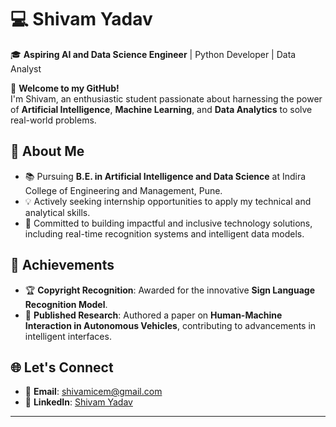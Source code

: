# 💻 Shivam Yadav  

🎓 **Aspiring AI and Data Science Engineer** | Python Developer | Data Analyst  

🌟 **Welcome to my GitHub!**  
I'm Shivam, an enthusiastic student passionate about harnessing the power of **Artificial Intelligence**, **Machine Learning**, and **Data Analytics** to solve real-world problems.  

## 🚀 **About Me**  
- 📚 Pursuing **B.E. in Artificial Intelligence and Data Science** at Indira College of Engineering and Management, Pune.  
- 💡 Actively seeking internship opportunities to apply my technical and analytical skills.  
- 🎯 Committed to building impactful and inclusive technology solutions, including real-time recognition systems and intelligent data models.  

## 🏅 **Achievements**  
- 🏆 **Copyright Recognition**: Awarded for the innovative **Sign Language Recognition Model**.  
- 📜 **Published Research**: Authored a paper on **Human-Machine Interaction in Autonomous Vehicles**,
        contributing to advancements in intelligent interfaces.  

## 🌐 **Let's Connect**  
- 📩 **Email**: [shivamicem@gmail.com](mailto:shivamicem@gmail.com)  
- 🔗 **LinkedIn**: [Shivam Yadav](https://www.linkedin.com/in/shivam-yadav-developer/)  

---
